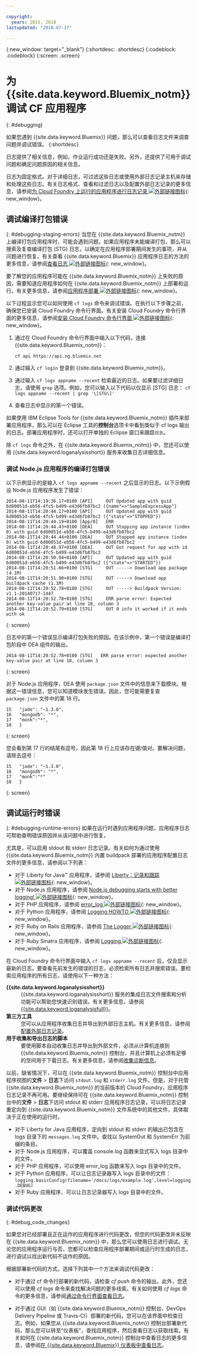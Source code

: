 ```yaml
---

copyright:
  years: 2015, 2018
lastupdated: "2018-07-17"

---
```




{:new_window: target="_blank"}
{:shortdesc: .shortdesc}
{:codeblock: .codeblock}
{:screen: .screen}


# 为 {{site.data.keyword.Bluemix_notm}} 调试 CF 应用程序
{: #debugging}

如果您遇到 {{site.data.keyword.Bluemix}} 问题，那么可以查看日志文件来调查问题并调试错误。
{:shortdesc}

日志提供了相关信息，例如，作业运行成功还是失败。另外，还提供了可用于调试问题和确定问题原因的相关信息。

日志为固定格式。对于详细日志，可过滤这些日志或使用外部日志记录主机来存储和处理这些日志。有关日志格式、查看和过滤日志以及配置外部日志记录的更多信息，请参阅[为 Cloud Foundry 上运行的应用程序进行日志记录 ![外部链接图标](../icons/launch-glyph.svg "外部链接图标")](/docs/monitor_log/logging.html#logging){: new_window}。


## 调试编译打包错误
{: #debugging-staging-errors}
当您在 {{site.data.keyword.Bluemix_notm}} 上编译打包应用程序时，可能会遇到问题。如果应用程序未能编译打包，那么可以搜索及复查编译打包 (STG) 日志，以确定在应用程序部署期间发生的事项，并从问题进行恢复。有关查看 {{site.data.keyword.Bluemix}} 应用程序日志的方法的更多信息，请参阅[查看日志 ![外部链接图标](../icons/launch-glyph.svg "外部链接图标")](/docs/services/CloudLogAnalysis/kibana/analyzing_logs_Kibana.html#analyzing_logs_Kibana){: new_window}。  

要了解您的应用程序可能在 {{site.data.keyword.Bluemix_notm}} 上失败的原因，需要知道应用程序如何在 {{site.data.keyword.Bluemix_notm}} 上部署和运行。有关更多信息，请参阅[应用程序部署 ![外部链接图标](../icons/launch-glyph.svg "外部链接图标")](/docs/cfapps/depapps.html#appdeploy){: new_window}。


以下过程显示您可以如何使用 `cf logs` 命令来调试错误。在执行以下步骤之前，确保您已安装 Cloud Foundry 命令行界面。有关安装 Cloud Foundry 命令行界面的更多信息，请参阅[安装 Cloud Foundry 命令行界面 ![外部链接图标](../icons/launch-glyph.svg "外部链接图标")](/docs/starters/install_cli.html){: new_window}。

  1. 通过在 Cloud Foundry 命令行界面中输入以下代码，连接 {{site.data.keyword.Bluemix_notm}}：
     ```
	 cf api https://api.ng.bluemix.net
	 ```

  2. 通过输入 `cf login` 登录到 {{site.data.keyword.Bluemix_notm}}。

  3. 通过输入 `cf logs appname --recent` 检索最近的日志。如果要过滤详细日志，请使用 `grep` 选项。例如，您可以输入以下代码以仅显示 [STG] 日志：
    ```
	cf logs appname --recent | grep '\[STG\]'
	```
  4. 查看日志中显示的第一个错误。

如果使用 IBM Eclipse Tools for {{site.data.keyword.Bluemix_notm}} 插件来部署应用程序，那么可以在 Eclipse 工具的**控制台**选项卡中看到类似于 cf logs 输出的日志。部署应用程序时，还可以打开单独的 Eclipse 窗口来跟踪`日志`。

除 `cf logs` 命令之外，在 {{site.data.keyword.Bluemix_notm}} 中，您还可以使用 {{site.data.keyword.loganalysisshort}} 服务来收集日志详细信息。

### 调试 Node.js 应用程序的编译打包错误

以下示例显示的是输入 `cf logs appname --recent` 之后显示的日志。以下示例假设 Node.js 应用程序发生了错误：
```
2014-08-11T14:19:36.17+0100 [API]     OUT Updated app with guid 6d80051d-eb56-4fc5-b499-e43d6fb87bc2 ({name"=>"SampleExpressApp"}
2014-08-11T14:20:44.17+0100 [API]     OUT Updated app with guid 6d80051d-eb56-4fc5-b499-e43d6fb87bc2 ({"state"=>"STOPPED"})
2014-08-11T14:20:44.19+0100 [App/0]   ERR
2014-08-11T14:20:44.43+0100 [DEA]     OUT Stopping app instance (index 0) with guid 6d80051d-eb56-4fc5-b499-e43d6fb87bc2
2014-08-11T14:20:44.44+0100 [DEA]     OUT Stopped app instance (index 0) with guid 6d80051d-eb56-4fc5-b499-e43d6fb87bc2
2014-08-11T14:20:48.97+0100 [DEA]     OUT Got request for app with id 6d80051d-eb56-4fc5-b499-e43d6fb87bc2
2014-08-11T14:20:50.94+0100 [API]     OUT Updated app with guid 6d80051d-eb56-4fc5-b499-e43d6fb87bc2 ({"state"=>"STARTED"})
2014-08-11T14:20:51.66+0100 [STG]     OUT -----> Download app package (4.1M)
2014-08-11T14:20:51.90+0100 [STG]     OUT -----> Download app buildpack cache (1.1M)
2014-08-11T14:20:52.78+0100 [STG]     OUT -----> Buildpack Version: v1.1-20140717-1447
2014-08-11T14:20:52.78+0100 [STG]     ERR parse error: Expected another key-value pair at line 18, column 3
2014-08-11T14:20:52.79+0100 [STG]     OUT 0 info it worked if it ends with ok
```
{: screen}


日志中的第一个错误显示编译打包失败的原因。在该示例中，第一个错误是编译打包阶段中 DEA 组件的输出。

```
2014-08-11T14:20:52.78+0100 [STG]   ERR parse error: expected another key-value pair at line 18, column 3
```
{: screen}


对于 Node.js 应用程序，DEA 使用 `package.json` 文件中的信息来下载模块。根据这一错误信息，您可以知道模块发生错误。因此，您可能需要复查 `package.json` 文件中的第 18 行。

```
15   "jade": "~1.3.0",
16   "mongodb": "*",
17   "monk":"*",
18   }
```
{: screen}


您会看到第 17 行的结尾有逗号，因此第 18 行上应该存在键/值对。要解决问题，请除去逗号：


```
15   "jade": "~1.3.0",
16   "mongodb": "*",
17   "monk":"*"
18   }
```
{: screen}


## 调试运行时错误
{: #debugging-runtime-errors}
如果在运行时遇到应用程序问题，应用程序日志可帮助查明错误原因并从该问题中进行恢复。

尤其是，可以启用 stdout 和 stderr 日志记录。有关如何为通过使用 {{site.data.keyword.Bluemix_notm}} 内置 buildpack 部署的应用程序配置日志文件的更多信息，请参阅以下列表：



  * 对于 Liberty for Java™ 应用程序，请参阅 [Liberty：记录和跟踪 ![外部链接图标](../icons/launch-glyph.svg "外部链接图标")](https://www.ibm.com/support/knowledgecenter/en/SSEQTP_liberty/com.ibm.websphere.wlp.doc/ae/rwlp_logging.html){: new_window}。
  * 对于 Node.js 应用程序，请参阅 [Node.js debugging starts with better logging! ![外部链接图标](../icons/launch-glyph.svg "外部链接图标")](https://www.ibm.com/blogs/bluemix/2015/03/node-js-better-logging/){: new_window}。
  * 对于 PHP 应用程序，请参阅 [error_log ![外部链接图标](../icons/launch-glyph.svg "外部链接图标")](http://php.net/manual/en/function.error-log.php){: new_window}。
  * 对于 Python 应用程序，请参阅 [Logging HOWTO ![外部链接图标](../icons/launch-glyph.svg "外部链接图标")](https://docs.python.org/2/howto/logging.html){: new_window}。
  * 对于 Ruby on Rails 应用程序，请参阅 [The Logger ![外部链接图标](../icons/launch-glyph.svg "外部链接图标")](http://guides.rubyonrails.org/debugging_rails_applications.html#the-logger){: new_window}。
  * 对于 Ruby Sinatra 应用程序，请参阅 [Logging ![外部链接图标](../icons/launch-glyph.svg "外部链接图标")](http://www.sinatrarb.com/intro.html#Logging){: new_window}。

在 Cloud Foundry 命令行界面中输入 `cf logs appname --recent` 后，仅会显示最新的日志。要查看先前发生的错误的日志，必须检索所有日志并搜索错误。要检索应用程序的所有日志，请使用以下一种方法：
<dl>
<dt><strong>{{site.data.keyword.loganalysisshort}}</strong></dt>
<dd>{{site.data.keyword.loganalysisshort}} 服务的集成日志文件搜索和分析功能可以帮助您快速识别错误。有关更多信息，请参阅 <a href="/docs/services/CloudLogAnalysis/log_analysis_ov.html#log_analysis_ov" target="_blank">{{site.data.keyword.loganalysisfull}}</a>。</dd>
<dt><strong>第三方工具</strong></dt>
<dd>您可以从应用程序收集日志并导出到外部日志主机。有关更多信息，请参阅<a href="/docs/services/CloudLogAnalysis/log_analysis_ov.html#log_analysis_ov" target="_blank">配置外部日志记录</a>。</dd>
<dt><strong>用于收集和导出日志的脚本</strong></dt>
<dd>要使用脚本自动收集日志并导出到外部文件，必须从计算机连接到 {{site.data.keyword.Bluemix_notm}} 控制台，并且计算机上必须有足够的空间用于下载日志。有关更多信息，请参阅<a href="/docs/get-support/quicktickresp.html#collecting-diagnostic-information" target="_blank">收集诊断信息</a>。</dd>
</dl>

以前，缺省情况下，可以在 {{site.data.keyword.Bluemix_notm}} 控制台中应用程序视图的**文件** > **日志**下访问 `stdout.log` 和 `stderr.log` 文件。但是，对于托管 {{site.data.keyword.Bluemix_notm}} 的当前版本的 Cloud Foundry，应用程序日志记录不再可用。要继续保持可在 {{site.data.keyword.Bluemix_notm}} 控制台中的**文件** > **日志**下访问 stdout 和 stderr 应用程序日志记录，可以将日志记录重定向到 {{site.data.keyword.Bluemix_notm}} 文件系统中的其他文件，具体取决于正在使用的运行时。

  * 对于 Liberty for Java 应用程序，定向到 stdout 和 stderr 的输出已包含在 logs 目录下的 `messages.log` 文件中。查找以 SystemOut 和 SystemErr 为前缀的条目。
  * 对于 Node.js 应用程序，可以覆盖 console.log 函数来显式写入 logs 目录中的文件。
  * 对于 PHP 应用程序，可以使用 error_log 函数来写入 logs 目录中的文件。
  * 对于 Python 应用程序，可以让日志记录器写入 logs 目录中的文件：`logging.basicConfig(filename='/docs/logs/example.log',level=logging.DEBUG)`
  * 对于 Ruby 应用程序，可以让日志记录器写入 logs 目录中的文件。


### 调试代码更改
{: #debug_code_changes}

如果您对已经部署且正在运作的应用程序进行代码更改，但您的代码更改并未反映在 {{site.data.keyword.Bluemix_notm}} 中，那么您可以使用日志进行调试。无论您的应用程序运行与否，您都可以检查应用程序部署期间或运行时生成的日志，进行调试以找出新代码不运作的原因。



根据部署新代码的方式，选择下列其中一个方法来调试代码更改：

  

  * 对于通过 cf 命令行部署的新代码，请检查 *cf push* 命令的输出。此外，您还可以使用 *cf logs* 命令来查找解决问题的更多线索。有关如何使用 *cf logs* 命令的更多信息，请参阅[通过命令行界面查看日志](/docs/services/CloudLogAnalysis/manage_logs.html#manage_logs)。

  * 对于通过 GUI（如 {{site.data.keyword.Bluemix_notm}} 控制台、DevOps Delivery Pipeline 或 Travis-CI）部署的新代码，您可以在该界面中检查日志。例如，如果您从 {{site.data.keyword.Bluemix_notm}} 控制台部署新代码，那么您可以转至“仪表板”，查找应用程序，然后查看日志以获取线索。有关如何在 {{site.data.keyword.Bluemix_notm}} 控制台中查看日志的更多信息，请参阅[在 {{site.data.keyword.Bluemix}} 仪表板中查看日志](/docs/services/CloudLogAnalysis/kibana/analyzing_logs_Kibana.html#analyzing_logs_Kibana)。
